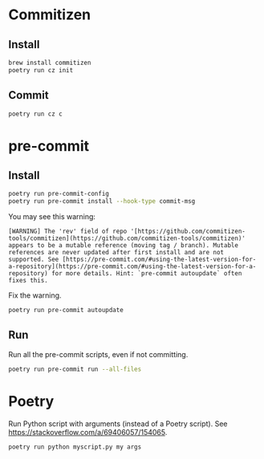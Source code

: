# Commitizen

## Install

```sh
brew install commitizen
poetry run cz init
```

## Commit

```sh
poetry run cz c
```

# pre-commit

## Install

```sh
poetry run pre-commit-config
poetry run pre-commit install --hook-type commit-msg
```

You may see this warning:

```
[WARNING] The 'rev' field of repo '[https://github.com/commitizen-tools/commitizen](https://github.com/commitizen-tools/commitizen)' appears to be a mutable reference (moving tag / branch). Mutable references are never updated after first install and are not supported. See [https://pre-commit.com/#using-the-latest-version-for-a-repository](https://pre-commit.com/#using-the-latest-version-for-a-repository) for more details. Hint: `pre-commit autoupdate` often fixes this.
```

Fix the warning.

```sh
poetry run pre-commit autoupdate
```

## Run

Run all the pre-commit scripts, even if not committing.

```sh
poetry run pre-commit run --all-files
```

# Poetry

Run Python script with arguments (instead of a Poetry script). See https://stackoverflow.com/a/69406057/154065.

```sh
poetry run python myscript.py my args
```
